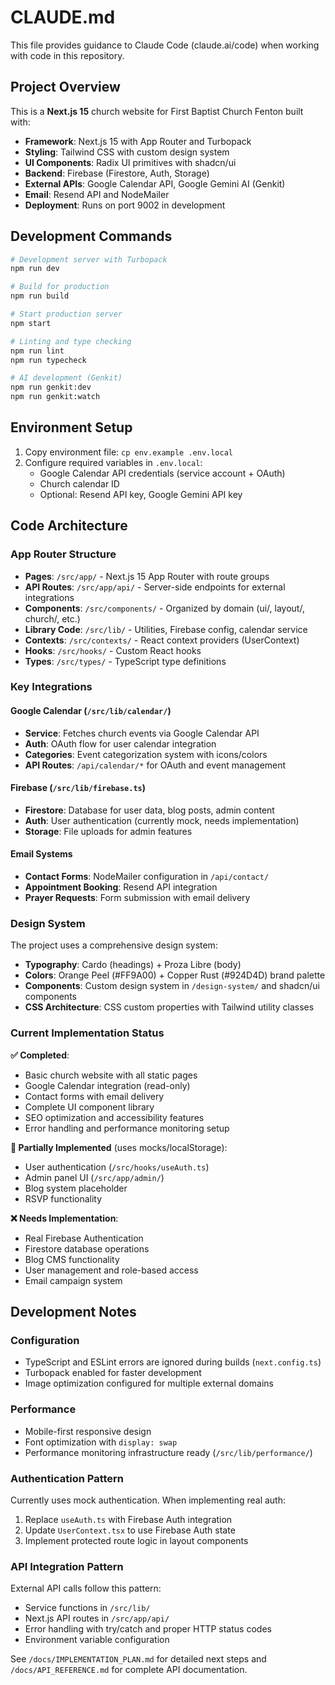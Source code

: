 # CLAUDE.md

This file provides guidance to Claude Code (claude.ai/code) when working with code in this repository.

## Project Overview

This is a **Next.js 15** church website for First Baptist Church Fenton built with:
- **Framework**: Next.js 15 with App Router and Turbopack
- **Styling**: Tailwind CSS with custom design system 
- **UI Components**: Radix UI primitives with shadcn/ui
- **Backend**: Firebase (Firestore, Auth, Storage)
- **External APIs**: Google Calendar API, Google Gemini AI (Genkit)
- **Email**: Resend API and NodeMailer
- **Deployment**: Runs on port 9002 in development

## Development Commands

```bash
# Development server with Turbopack
npm run dev

# Build for production
npm run build

# Start production server
npm start

# Linting and type checking
npm run lint
npm run typecheck

# AI development (Genkit)
npm run genkit:dev
npm run genkit:watch
```

## Environment Setup

1. Copy environment file: `cp env.example .env.local`
2. Configure required variables in `.env.local`:
   - Google Calendar API credentials (service account + OAuth)
   - Church calendar ID
   - Optional: Resend API key, Google Gemini API key

## Code Architecture

### App Router Structure
- **Pages**: `/src/app/` - Next.js 15 App Router with route groups
- **API Routes**: `/src/app/api/` - Server-side endpoints for external integrations
- **Components**: `/src/components/` - Organized by domain (ui/, layout/, church/, etc.)
- **Library Code**: `/src/lib/` - Utilities, Firebase config, calendar service
- **Contexts**: `/src/contexts/` - React context providers (UserContext)
- **Hooks**: `/src/hooks/` - Custom React hooks
- **Types**: `/src/types/` - TypeScript type definitions

### Key Integrations

#### Google Calendar (`/src/lib/calendar/`)
- **Service**: Fetches church events via Google Calendar API
- **Auth**: OAuth flow for user calendar integration  
- **Categories**: Event categorization system with icons/colors
- **API Routes**: `/api/calendar/*` for OAuth and event management

#### Firebase (`/src/lib/firebase.ts`)
- **Firestore**: Database for user data, blog posts, admin content
- **Auth**: User authentication (currently mock, needs implementation)
- **Storage**: File uploads for admin features

#### Email Systems
- **Contact Forms**: NodeMailer configuration in `/api/contact/`
- **Appointment Booking**: Resend API integration
- **Prayer Requests**: Form submission with email delivery

### Design System

The project uses a comprehensive design system:
- **Typography**: Cardo (headings) + Proza Libre (body)
- **Colors**: Orange Peel (#FF9A00) + Copper Rust (#924D4D) brand palette
- **Components**: Custom design system in `/design-system/` and shadcn/ui components
- **CSS Architecture**: CSS custom properties with Tailwind utility classes

### Current Implementation Status

**✅ Completed**:
- Basic church website with all static pages
- Google Calendar integration (read-only)
- Contact forms with email delivery
- Complete UI component library
- SEO optimization and accessibility features
- Error handling and performance monitoring setup

**🔄 Partially Implemented** (uses mocks/localStorage):
- User authentication (`/src/hooks/useAuth.ts`)
- Admin panel UI (`/src/app/admin/`)
- Blog system placeholder
- RSVP functionality

**❌ Needs Implementation**:
- Real Firebase Authentication
- Firestore database operations
- Blog CMS functionality  
- User management and role-based access
- Email campaign system

## Development Notes

### Configuration
- TypeScript and ESLint errors are ignored during builds (`next.config.ts`)
- Turbopack enabled for faster development
- Image optimization configured for multiple external domains

### Performance
- Mobile-first responsive design
- Font optimization with `display: swap`
- Performance monitoring infrastructure ready (`/src/lib/performance/`)

### Authentication Pattern
Currently uses mock authentication. When implementing real auth:
1. Replace `useAuth.ts` with Firebase Auth integration
2. Update `UserContext.tsx` to use Firebase Auth state
3. Implement protected route logic in layout components

### API Integration Pattern
External API calls follow this pattern:
- Service functions in `/src/lib/`
- Next.js API routes in `/src/app/api/`
- Error handling with try/catch and proper HTTP status codes
- Environment variable configuration

See `/docs/IMPLEMENTATION_PLAN.md` for detailed next steps and `/docs/API_REFERENCE.md` for complete API documentation.